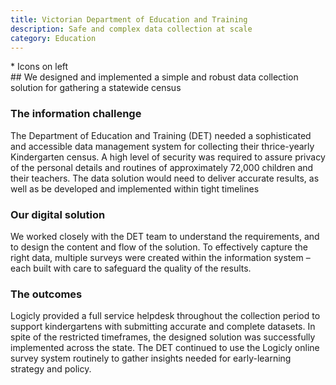 ```yaml
---
title: Victorian Department of Education and Training
description: Safe and complex data collection at scale
category: Education
---
```

<div class="grid grid-cols-12">

<div class="col-span-12">
    <img src="" />
</div>

<div class="col-span-3">
* Icons on left
</div>

<div class="col-span-9">
## We designed and implemented a simple and robust data collection solution for gathering a statewide census

### The information challenge
The Department of Education and Training (DET) needed a sophisticated and accessible data management system for collecting their thrice-yearly Kindergarten census.
A high level of security was required to assure privacy of the personal details and routines of approximately 72,000 children and their teachers.
The data solution would need to deliver accurate results, as well as be developed and implemented within tight timelines

### Our digital solution
We worked closely with the DET team to understand the requirements, and to design the content and flow of the solution.
To effectively capture the right data, multiple surveys were created within the information system – each built with care to safeguard the quality of the results.

### The outcomes

Logicly provided a full service helpdesk throughout the collection period to support kindergartens with submitting accurate and complete datasets.
In spite of the restricted timeframes, the designed solution was successfully implemented across the state.
The DET continued to use the Logicly online survey system routinely to gather insights needed for early-learning strategy and policy.


</div>
</div>
